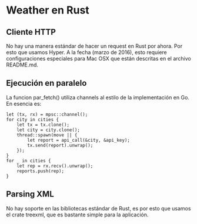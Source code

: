 # Weather en Rust

## Cliente HTTP

No hay una manera estándar de hacer un request en Rust por ahora.
Por esto que usamos Hyper.
A la fecha (marzo de 2016), esto requiere configuraciones especiales para Mac OSX que están descritas en el archivo README.md.

## Ejecución en paralelo

La funcion par_fetch() utiliza channels al estilo de la implementación en Go.
En esencia es:

	let (tx, rx) = mpsc::channel();
	for city in cities {
        let tx = tx.clone();
        let city = city.clone();
        thread::spawn(move || {
            let report = api_call(&city, &api_key);
            tx.send(report).unwrap();
        });
    }
    for _ in cities {
        let rep = rx.recv().unwrap();
        reports.push(rep);
    }

## Parsing XML

No hay soporte en las bibliotecas estándar de Rust, es por esto que usamos el crate treexml, que es bastante simple para la aplicación.
